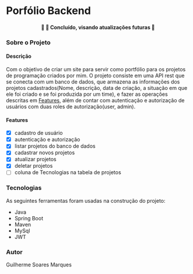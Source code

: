 # Porfólio Backend
<h4 align="center"> 
	🚧  🚀 Concluído, visando atualizações futuras 🚧
</h4>

### Sobre o Projeto 

#### Descrição
Com o objetivo de criar um site para servir como portfólio para os projetos de
programação criados por mim. O projeto consiste em uma API rest que se conecta com um 
banco de dados, que armazena as informações dos projetos cadastrados(Nome, descrição, 
data de criação, a situação em que ele foi criado e se foi produzida por um time), e fazer as 
operações descritas em [Features](#Features), além de 
contar com autenticação e autorização de usuários com duas roles de autorização(user, admin).


#### Features
- [x] cadastro de usuário
- [x] autenticação e autorização 
- [x] listar projetos do banco de dados
- [x] cadastrar novos projetos
- [x] atualizar projetos
- [x] deletar projetos
- [ ] coluna de Tecnologias na tabela de projetos
 
### Tecnologias
 As seguintes ferramentas foram usadas na construção do projeto:

- Java
- Spring Boot
- Maven
- MySql
- JWT
 
### Autor
Guilherme Soares Marques

